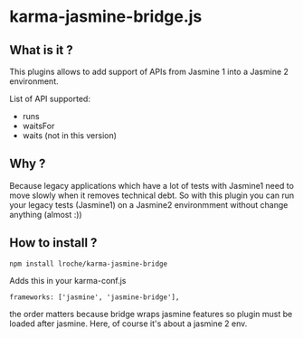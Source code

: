karma-jasmine-bridge.js
========

What is it ?
-----
This plugins allows to add support of APIs from Jasmine 1 into a Jasmine 2
environment.

List of API supported:
- runs
- waitsFor
- waits (not in this version)

Why ?
-----
Because legacy applications which have a lot of tests with Jasmine1 need to
move slowly when it removes technical debt.
So with this plugin you can run your legacy tests (Jasmine1) on a Jasmine2 environmment
without change anything (almost :))



How to install ?
-----
    npm install lroche/karma-jasmine-bridge

Adds this in your karma-conf.js

    frameworks: ['jasmine', 'jasmine-bridge'],

the order matters because bridge wraps jasmine features so plugin must be loaded after jasmine.
Here, of course it's about a jasmine 2 env.

